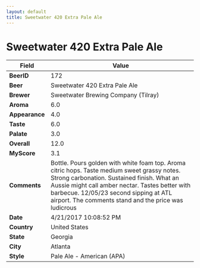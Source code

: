 ```yaml
---
layout: default
title: Sweetwater 420 Extra Pale Ale
---
```


# Sweetwater 420 Extra Pale Ale

| Field         | Value     |
|---------------|-----------|
| **BeerID** | 172 |
| **Beer** | Sweetwater 420 Extra Pale Ale |
| **Brewer** | Sweetwater Brewing Company (Tilray) |
| **Aroma** | 6.0 |
| **Appearance** | 4.0 |
| **Taste** | 6.0 |
| **Palate** | 3.0 |
| **Overall** | 12.0 |
| **MyScore** | 3.1 |
| **Comments** | Bottle. Pours golden with white foam top. Aroma citric hops. Taste medium sweet grassy notes. Strong carbonation. Sustained finish. What an Aussie might call amber nectar. Tastes better with barbecue. 12/05/23 second sipping at ATL airport. The comments stand and the price was ludicrous  |
| **Date** | 4/21/2017 10:08:52 PM |
| **Country** | United States |
| **State** | Georgia |
| **City** | Atlanta |
| **Style** | Pale Ale - American (APA) |
